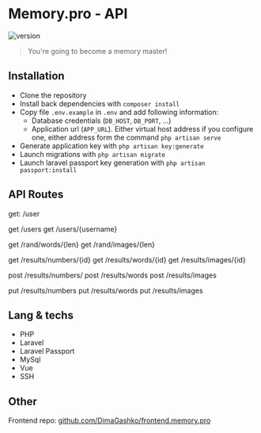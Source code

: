 # Memory.pro - API

![version](https://img.shields.io/badge/version-0.0.02%20(sketch)-145a46)

> You're going to become a memory master!

## Installation

- Clone the repository
- Install back dependencies with `composer install`
- Copy file `.env.example` in `.env` and add following information:
  - Database credentials (`DB_HOST`, `DB_PORT`, ...)
  - Application url (`APP_URL`). Either virtual host address if you configure one, either address form the command `php artisan serve`
- Generate application key with `php artisan key:generate`
- Launch migrations with `php artisan migrate`
- Launch laravel passport key generation with `php artisan passport:install`

## API Routes

get:   /user

get    /users
get    /users/{username}

get    /rand/words/{len}
get    /rand/images/{len}

get    /results/numbers/{id}
get    /results/words/{id}
get    /results/images/{id}

post   /results/numbers/
post   /results/words
post   /results/images

put    /results/numbers
put    /results/words
put    /results/images

## Lang & techs

- PHP
- Laravel
- Laravel Passport
- MySql
- Vue
- SSH

## Other

Frontend repo: [github.com/DimaGashko/frontend.memory.pro](https://github.com/DimaGashko/frontend.memory.pro)
